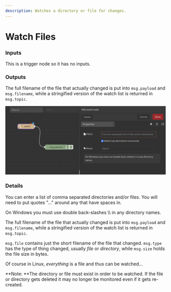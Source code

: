 ```yaml
---
description: Watches a directory or file for changes.
---
```


# Watch Files

### Inputs

This is a trigger node so it has no inputs.

### Outputs

The full filename of the file that actually changed is put into `msg.payload` and `msg.filename`, while a stringified version of the watch list is returned in `msg.topic`.

![](<../../../.gitbook/assets/image (44) (1).png>)

### Details

You can enter a list of comma separated directories and/or files. You will need to put quotes "..." around any that have spaces in.

On Windows you must use double back-slashes \\\ in any directory names.

The full filename of the file that actually changed is put into `msg.payload` and `msg.filename`, while a stringified version of the watch list is returned in `msg.topic`.

`msg.file` contains just the short filename of the file that changed. `msg.type` has the type of thing changed, usually _file_ or _directory_, while `msg.size` holds the file size in bytes.

Of course in Linux, _everything_ is a file and thus can be watched...

\*\*Note: \*\*The directory or file must exist in order to be watched. If the file or directory gets deleted it may no longer be monitored even if it gets re-created.
